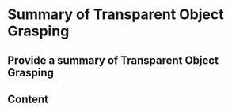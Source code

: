 # Summary of Transparent Object Grasping
Provide a summary of Transparent Object Grasping <br> 
--------------------------------------------------------------------------------------
## Content

